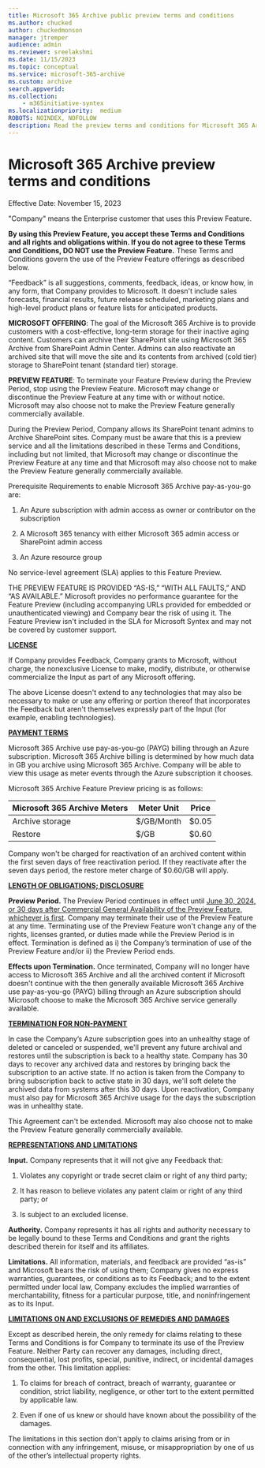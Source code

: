 ```yaml
---
title: Microsoft 365 Archive public preview terms and conditions
ms.author: chucked
author: chuckedmonson
manager: jtremper
audience: admin
ms.reviewer: sreelakshmi
ms.date: 11/15/2023
ms.topic: conceptual
ms.service: microsoft-365-archive
ms.custom: archive
search.appverid:
ms.collection:
    - m365initiative-syntex
ms.localizationpriority:  medium
ROBOTS: NOINDEX, NOFOLLOW
description: Read the preview terms and conditions for Microsoft 365 Archive (Preview).
---
```


# Microsoft 365 Archive preview terms and conditions

Effective Date:  November 15, 2023

"Company" means the Enterprise customer that uses this Preview Feature.

**By using this Preview Feature, you accept these Terms and Conditions and all rights and obligations within.  If you do not agree to these Terms and Conditions, DO NOT use the Preview Feature.**  These Terms and Conditions govern the use of the Preview Feature offerings as described below.

“Feedback” is all suggestions, comments, feedback, ideas, or know how, in any form, that Company provides to Microsoft.  It doesn't include sales forecasts, financial results, future release scheduled, marketing plans and high-level product plans or feature lists for anticipated products.

**MICROSOFT OFFERING**:  The goal of the Microsoft 365 Archive is to provide customers with a cost-effective, long-term storage for their inactive aging content. Customers can archive their SharePoint site using Microsoft 365 Archive from SharePoint Admin Center. Admins can also reactivate an archived site that will move the site and its contents from archived (cold tier) storage to SharePoint tenant (standard tier) storage.

**PREVIEW FEATURE**:  To terminate your Feature Preview during the Preview Period, stop using the Preview Feature. Microsoft may change or discontinue the Preview Feature at any time with or without notice. Microsoft may also choose not to make the Preview Feature generally commercially available.

During the Preview Period, Company allows its SharePoint tenant admins to Archive SharePoint sites. Company must be aware that this is a preview service and all the limitations described in these Terms and Conditions, including but not limited, that Microsoft may change or discontinue the Preview Feature at any time and that Microsoft may also choose not to make the Preview Feature generally commercially available.  

Prerequisite Requirements to enable Microsoft 365 Archive pay-as-you-go are:  

1. An Azure subscription with admin access as owner or contributor on the subscription

2. A Microsoft 365 tenancy with either Microsoft 365 admin access or SharePoint admin access

3. An Azure resource group

No service-level agreement (SLA) applies to this Feature Preview.

THE PREVIEW FEATURE IS PROVIDED “AS-IS,” “WITH ALL FAULTS,” AND “AS AVAILABLE.”  Microsoft provides no performance guarantee for the Feature Preview (including accompanying URLs provided for embedded or unauthenticated viewing) and Company bear the risk of using it. The Feature Preview isn't included in the SLA for Microsoft Syntex and may not be covered by customer support.

**<ins>LICENSE</ins>**

If Company provides Feedback, Company grants to Microsoft, without charge, the nonexclusive License to make, modify, distribute, or otherwise commercialize the Input as part of any Microsoft offering.

The above License doesn't extend to any technologies that may also be necessary to make or use any offering or portion thereof that incorporates the Feedback but aren't themselves expressly part of the Input (for example, enabling technologies).  

**<ins>PAYMENT TERMS</ins>**

Microsoft 365 Archive use pay-as-you-go (PAYG) billing through an Azure subscription. Microsoft 365 Archive billing is determined by how much data in GB you archive using Microsoft 365 Archive. Company will be able to view this usage as meter events through the Azure subscription it chooses.  

Microsoft 365 Archive Feature Preview pricing is as follows:


|Microsoft 365 Archive Meters  |Meter Unit  |Price  |
|---------|---------|---------|
|Archive storage     |$/GB/Month         |$0.05         |
|Restore     |$/GB         |$0.60         |

Company won't be charged for reactivation of an archived content within the first seven days of free reactivation period. If they reactivate after the seven days period, the restore meter charge of $0.60/GB will apply.  

**<ins>LENGTH OF OBLIGATIONS; DISCLOSURE</ins>**

**Preview Period.**  The Preview Period continues in effect until <ins>June 30, 2024, or 30 days after Commercial General Availability of the Preview Feature, whichever is first</ins>.  Company may terminate their use of the Preview Feature at any time. Terminating use of the Preview Feature won't change any of the rights, licenses granted, or duties made while the Preview Period is in effect. Termination is defined as i) the Company’s termination of use of the Preview Feature and/or ii) the Preview Period ends. 

**Effects upon Termination.**   Once terminated, Company will no longer have access to Microsoft 365 Archive and all the archived content if Microsoft doesn't continue with the then generally available Microsoft 365 Archive use pay-as-you-go (PAYG) billing through an Azure subscription should Microsoft choose to make the Microsoft 365 Archive service generally available.  

**<ins>TERMINATION FOR NON-PAYMENT</ins>**

In case the Company’s Azure subscription goes into an unhealthy stage of deleted or canceled or suspended, we'll prevent any future archival and restores until the subscription is back to a healthy state. Company has 30 days to recover any archived data and restores by bringing back the subscription to an active state. If no action is taken from the Company to bring subscription back to active state in 30 days, we'll soft delete the archived data from systems after this 30 days. Upon reactivation, Company must also pay for Microsoft 365 Archive usage for the days the subscription was in unhealthy state.

This Agreement can't be extended. Microsoft may also choose not to make the Preview Feature generally commercially available.

**<ins>REPRESENTATIONS AND LIMITATIONS</ins>**

**Input.**  Company represents that it will not give any Feedback that:

1. Violates any copyright or trade secret claim or right of any third party;

2. It has reason to believe violates any patent claim or right of any third party; or

3. Is subject to an excluded license.

**Authority.**  Company represents it has all rights and authority necessary to be legally bound to these Terms and Conditions and grant the rights described therein for itself and its affiliates.  

**Limitations.**  All information, materials, and feedback are provided “as-is” and Microsoft bears the risk of using them; Company gives no express warranties, guarantees, or conditions as to its Feedback; and to the extent permitted under local law, Company excludes the implied warranties of merchantability, fitness for a particular purpose, title, and noninfringement as to its Input.  

**<ins>LIMITATIONS ON AND EXCLUSIONS OF REMEDIES AND DAMAGES</ins>**

Except as described herein, the only remedy for claims relating to these Terms and Conditions is for Company to terminate its use of the Preview Feature. Neither Party can recover any damages, including direct, consequential, lost profits, special, punitive, indirect, or incidental damages from the other. This limitation applies:

1. To claims for breach of contract, breach of warranty, guarantee or condition, strict liability, negligence, or other tort to the extent permitted by applicable law.

2. Even if one of us knew or should have known about the possibility of the damages.

The limitations in this section don't apply to claims arising from or in connection with any infringement, misuse, or misappropriation by one of us of the other’s intellectual property rights.
